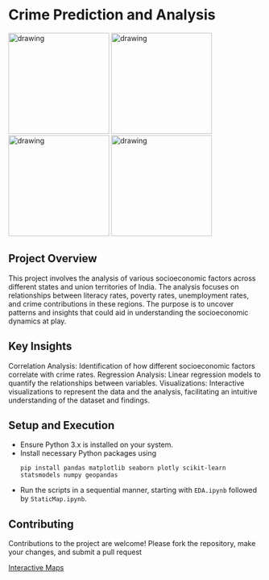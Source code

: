 # Crime Prediction and Analysis

<!---<img src="https://github.com/avani1998/IndiaChoropleth/blob/master/images/crimerates.PNG" alt="drawing" width="200"/> -->
<img src="/images/crimerates.PNG" alt="drawing" width="200"/>
<img src="/images/literacyrates.PNG" alt="drawing" width="200"/>
<img src="/images/povertyrates.PNG" alt="drawing" width="200"/>
<img src="/images/unemploymentrate.PNG" alt="drawing" width="200"/>
<!--- <img src="https://github.com/avani1998/IndiaChoropleth/blob/master/images/povertyrates.PNG" alt="drawing" width="200"/> <img src="https://github.com/avani1998/IndiaChoropleth/blob/master/images/literacyrates.PNG" alt="drawing" width="200"/> <img src="https://github.com/avani1998/IndiaChoropleth/blob/master/images/unemploymentrate.PNG" alt="drawing" width="200"/>-->

## Project Overview
This project involves the analysis of various socioeconomic factors across different states and union territories of India. The analysis focuses on relationships between literacy rates, poverty rates, unemployment rates, and crime contributions in these regions. The purpose is to uncover patterns and insights that could aid in understanding the socioeconomic dynamics at play. 

## Key Insights
Correlation Analysis: Identification of how different socioeconomic factors correlate with crime rates.
Regression Analysis: Linear regression models to quantify the relationships between variables.
Visualizations: Interactive visualizations to represent the data and the analysis, facilitating an intuitive understanding of the dataset and findings.

## Setup and Execution
* Ensure Python 3.x is installed on your system.
* Install necessary Python packages using
  ```
  pip install pandas matplotlib seaborn plotly scikit-learn statsmodels numpy geopandas    
  ``` 
* Run the scripts in a sequential manner, starting with `EDA.ipynb` followed by `StaticMap.ipynb`.

## Contributing
Contributions to the project are welcome! Please fork the repository, make your changes, and submit a pull request

[Interactive Maps](https://colab.research.google.com/drive/18N8aJDj-y63F6DRwkXKWQL4n5eB7LlKf?authuser=1)
